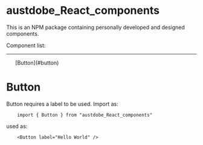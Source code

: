 # austdobe_React_components

This is an NPM package containing personally developed and designed components. 

Component list: 
<div>
    <hr> 
    <ul>
        [Button](#button)
    </ul>
</div>

# Button
Button requires a label to be used. Import as: 
```
    import { Button } from "austdobe_React_components"
```
used as:
```
    <Button label="Hello World" />
```

